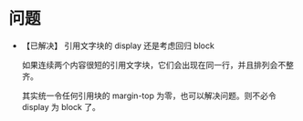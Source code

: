 # 问题

-   【已解决】 引用文字块的 display 还是考虑回归 block

    如果连续两个内容很短的引用文字块，它们会出现在同一行，并且排列会不整齐。

    其实统一令任何引用块的 margin-top 为零，也可以解决问题。则不必令 display 为 block 了。


